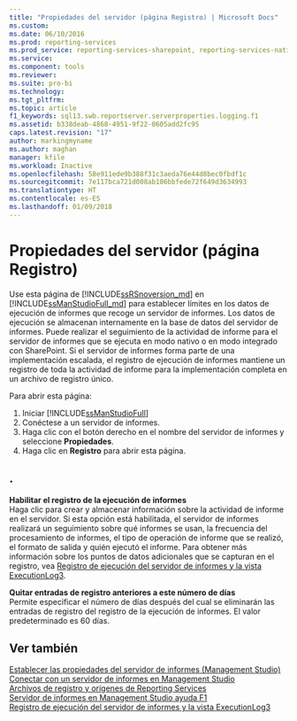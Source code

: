 ```yaml
---
title: "Propiedades del servidor (página Registro) | Microsoft Docs"
ms.custom: 
ms.date: 06/10/2016
ms.prod: reporting-services
ms.prod_service: reporting-services-sharepoint, reporting-services-native
ms.service: 
ms.component: tools
ms.reviewer: 
ms.suite: pro-bi
ms.technology: 
ms.tgt_pltfrm: 
ms.topic: article
f1_keywords: sql13.swb.reportserver.serverproperties.logging.f1
ms.assetid: b338deab-4868-4951-9f22-0605add2fc95
caps.latest.revision: "17"
author: markingmyname
ms.author: maghan
manager: kfile
ms.workload: Inactive
ms.openlocfilehash: 58e911ede9b388f31c3aeda76e44d8bec0fbdf1c
ms.sourcegitcommit: 7e117bca721d008ab106bbfede72f649d3634993
ms.translationtype: HT
ms.contentlocale: es-ES
ms.lasthandoff: 01/09/2018
---
```

# <a name="server-properties-logging-page"></a>Propiedades del servidor (página Registro)
  Use esta página de [!INCLUDE[ssRSnoversion_md](../../includes/ssrsnoversion-md.md)] en [!INCLUDE[ssManStudioFull_md](../../includes/ssmanstudiofull-md.md)] para establecer límites en los datos de ejecución de informes que recoge un servidor de informes. Los datos de ejecución se almacenan internamente en la base de datos del servidor de informes. Puede realizar el seguimiento de la actividad de informe para el servidor de informes que se ejecuta en modo nativo o en modo integrado con SharePoint. Si el servidor de informes forma parte de una implementación escalada, el registro de ejecución de informes mantiene un registro de toda la actividad de informe para la implementación completa en un archivo de registro único.  
  
 Para abrir esta página:
 1) Iniciar [!INCLUDE[ssManStudioFull](../../includes/ssmanstudiofull-md.md)]
 2) Conéctese a un servidor de informes.
 3) Haga clic con el botón derecho en el nombre del servidor de informes y seleccione **Propiedades**. 
 4) Haga clic en **Registro** para abrir esta página.  
  
## <a name="options"></a>.  
 **Habilitar el registro de la ejecución de informes**  
 Haga clic para crear y almacenar información sobre la actividad de informe en el servidor. Si esta opción está habilitada, el servidor de informes realizará un seguimiento sobre qué informes se usan, la frecuencia del procesamiento de informes, el tipo de operación de informe que se realizó, el formato de salida y quién ejecutó el informe. Para obtener más información sobre los puntos de datos adicionales que se capturan en el registro, vea [Registro de ejecución del servidor de informes y la vista ExecutionLog3](../../reporting-services/report-server/report-server-executionlog-and-the-executionlog3-view.md).  
  
 **Quitar entradas de registro anteriores a este número de días**  
 Permite especificar el número de días después del cual se eliminarán las entradas de registro del registro de la ejecución de informes. El valor predeterminado es 60 días.  
  
## <a name="see-also"></a>Ver también  
 [Establecer las propiedades del servidor de informes &#40;Management Studio&#41;](../../reporting-services/tools/set-report-server-properties-management-studio.md)   
 [Conectar con un servidor de informes en Management Studio](../../reporting-services/tools/connect-to-a-report-server-in-management-studio.md)   
 [Archivos de registro y orígenes de Reporting Services](../../reporting-services/report-server/reporting-services-log-files-and-sources.md)   
 [Servidor de informes en Management Studio ayuda F1](../../reporting-services/tools/report-server-in-management-studio-f1-help.md)   
 [Registro de ejecución del servidor de informes y la vista ExecutionLog3](../../reporting-services/report-server/report-server-executionlog-and-the-executionlog3-view.md)  
  
  
